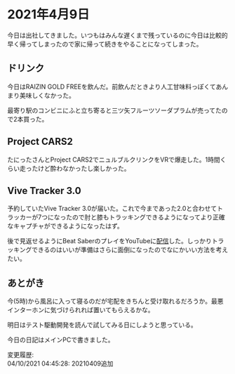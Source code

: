 # 2021年4月9日

今日は出社してきました。いつもはみんな遅くまで残っているのに今日は比較的早く帰ってしまったので家に帰って続きをやることになってしまった。

## ドリンク

今日はRAIZIN GOLD FREEを飲んだ。前飲んだときより人工甘味料っぽくてあんまり美味しくなかった。

最寄り駅のコンビニにふと立ち寄ると三ツ矢フルーツソーダプラムが売ってたので2本買った。

## Project CARS2

たにったさんとProject CARS2でニュルブルクリンクをVRで爆走した。1時間くらい走ったけど酔わなかったし楽しかった。

## Vive Tracker 3.0

予約していたVive Tracker 3.0が届いた。これで今まであった2.0と合わせてトラッカーが7つになったので肘と膝もトラッキングできるようになってより正確なキャプチャができるようになったはず。

後で見返せるようにBeat SaberのプレイをYouTubeに[配信](https://www.youtube.com/watch?v=UAkwC5k6i_8)した。しっかりトラッキングできるのはいいが準備はさらに面倒になったのでなにかいい方法を考えたい。

## あとがき

今(5時)から風呂に入って寝るのだが宅配をきちんと受け取れるだろうか。最悪インターホンに気づけられれば置いてもらえるかな。

明日はテスト駆動開発を読んで試してみる日にしようと思っている。

今日の日記はメインPCで書きました。

変更履歴:  
04/10/2021 04:45:28: 20210409追加  
